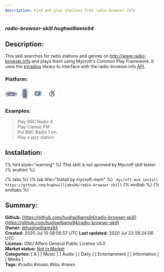 ```yaml
---
description: Find and play stations from radio-browser.info
---
```


### _radio-browser-skill.hughwilliams94_  
## Description:  
This skill searches for radio stations and genres on http://www.radio-browser.info and plays them using Mycroft's Common Play Framework. It uses the [pyradios](https://github.com/andreztz/pyradios) library to interface with the radio-browser.info [API](https://api.radio-browser.info/).  
  
  
### Platform:  
 ![Mark I](../.gitbook/assets/mark-1-icon.png)  ![Mark II](../.gitbook/assets/mark-2-icon.png)  ![Picroft](../.gitbook/assets/picroft-icon.png)  ![plasmoid](../.gitbook/assets/kde.png)   
### Examples:  
> Play BBC Radio 4.  
> Play Classic FM.  
> Put BBC Badio 1 on.  
> Play a jazz station.  
  
## Installation:  
{% hint style="warning" %}
This skill is not aproved by Mycroft skill tester.
{% endhint %}
    
{% tabs %}
{% tab title="Install by mycroft-msm" %}
``` mycroft-msm install https://github.com/hughwilliams94/radio-browser-skill```
{% endtab %}
  {% endtabs %}
    
## Summary:  
**Github:** [https://github.com/hughwilliams94/radio-browser-skill](https://github.com/hughwilliams94/radio-browser-skill)  
**Owner:** [@hughwilliams94](https://github.com/hughwilliams94)  
**Created:** 2020 Jul 10 08:56:57 UTC  **Last updated:** 2020 Jul 23 09:24:06 UTC  
**License:** GNU Affero General Public License v3.0  
**Market status:** [Not in Market](https://market.mycroft.ai/skill/)  
**Categories:** [ & ] [ Music ] [ Audio ] [ Daily ] [ Entertainment ] [ Information ] [ Media ]   
**Tags:** \#\radio \#music \#bbc \#news   
